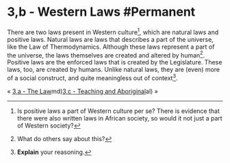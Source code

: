 # 3,b - Western Laws #Permanent 
There are two laws present in Western culture[^1], which are natural laws and positive laws. Natural laws are laws that describes a part of the universe, like the Law of Thermodynamics. Although these laws represent a part of the universe, the laws themselves are created and altered by human[^2]. Positive laws are the enforced laws that is created by the Legislature. These laws, too, are created by humans. Unlike natural laws, they are (even) more of a social construct, and quite meaningless out of context[^3].

« [3,a - The Law](3,a%20-%20The%20Law)md)[3,c - Teaching and Aboriginal](3,c%20-%20Teaching%20and%20Aboriginal)al) »

[^1]: Is positive laws a part of Western culture per se? There is evidence that there were also written laws in African society, so would it not just a part of Western society?
[^2]: What do others say about this?
[^3]: **Explain** your reasoning.
